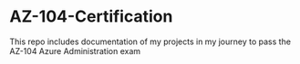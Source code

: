 # AZ-104-Certification
This repo includes documentation of my projects in my journey to pass the AZ-104 Azure Administration exam
